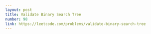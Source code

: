 ```yaml
---
layout: post
title: Validate Binary Search Tree
number: 98
link: https://leetcode.com/problems/validate-binary-search-tree
---
```

